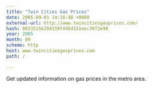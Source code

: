 ```yaml
---
title: "Twin Cities Gas Prices"
date: 2005-09-01 14:18:48 +0000
external-url: http://www.twincitiesgasprices.com/
hash: 00335156204159f49bd151eec3972e90
year: 2005
month: 09
scheme: http
host: www.twincitiesgasprices.com
path: /

---
```


Get updated information on gas prices in the metro area.
